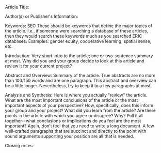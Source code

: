 Article Title:

Author(s) or Publisher's Information:

Keywords:
    SEO These should be keywords that define the major topics of the article. I.e., if someone were searching a database of these articles, then they would search these keywords much as you searched ERIC databases. Examples: gender equity, cooperative learning, spatial sense, etc.

Introduction:
    Very short intro to the article; one or two-sentence summary at most. Why did you and your group decide to look at this article and review it for your current project?

Abstract and Overview:
    Summary of the article. True abstracts are no more than 100/150 words and are one paragraph. This abstract and overview can be a little longer. Nevertheless, try to keep it to a few paragraphs at most.

Analysis and Synthesis:
    Here is where you actually "review" the article. What are the most important conclusions of the article or the most important aspects of your perspective? How, specifically, does this inform your group and your project? What did you learn from the article? Are there points in the article with which you agree or disagree? Why? Pull it all together--what conclusions or implications do you feel are the most important? Again, don't feel that you need to write a long document. A few well-crafted paragraphs that are succinct and directly to the point with sound arguments supporting your position are all that is needed.

Closing notes: